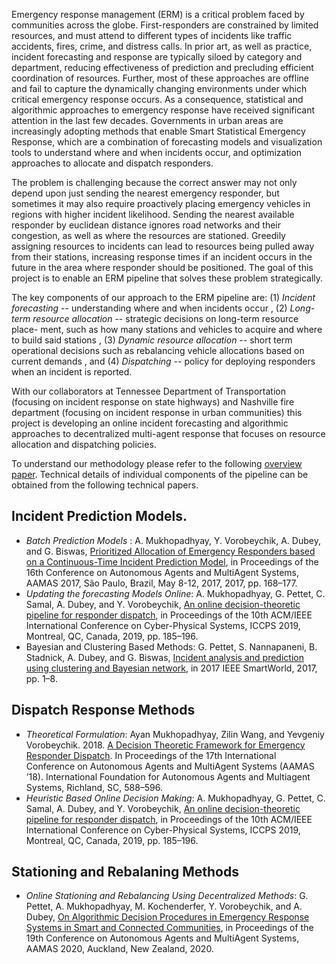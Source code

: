 Emergency response management (ERM) is a critical problem faced by communities across the globe. First-responders are constrained by limited resources, and must attend to different types of incidents like traffic accidents, fires, crime, and distress calls. In prior art, as well as practice, incident forecasting and response are typically siloed by category and department, reducing effectiveness of prediction and precluding efficient coordination of resources. Further, most of these approaches are offline and fail to capture the dynamically changing environments under which critical emergency response occurs. As a consequence, statistical and algorithmic approaches to emergency response have received significant attention in the last few decades. Governments in urban areas are increasingly adopting methods that enable Smart Statistical Emergency Response, which are a combination of forecasting models and visualization tools to understand where and when incidents occur, and optimization approaches to allocate and dispatch responders. 

The problem is challenging because the correct answer may not only depend upon just sending the nearest emergency responder, but sometimes it may also require proactively placing emergency vehicles in regions with higher incident likelihood. Sending the nearest available responder by euclidean distance ignores road networks and their congestion, as well as where the resources are stationed. Greedily assigning resources to incidents can lead to resources being pulled away from their stations, increasing response times if an incident occurs in the future in the area where responder should be positioned. The goal of this project is to enable an ERM pipeline that solves these problem strategically. 

The key components of our approach to the ERM pipeline are: (1) *Incident forecasting* -- understanding where and when incidents occur , (2) *Long-term
 resource allocation* -- strategic decisions on long-term resource
 place- ment, such as how many stations and vehicles to acquire and
 where to build said stations , (3) *Dynamic resource allocation* --
 short term operational decisions such as rebalancing vehicle
 allocations based on current demands , and (4) *Dispatching* -- policy
 for deploying responders when an incident is reported.
 
 With our collaborators at Tennessee Department of Transportation (focusing on incident response on state highways) and Nashville fire department (focusing on incident response in urban communities) this project is developing an online incident forecasting and algorithmic approaches to  decentralized multi-agent response that focuses on resource allocation and dispatching policies.
 
To understand our methodology please refer to the following [overview paper](overview.pdf). Technical details of individual components of the pipeline can be obtained from the following technical papers.

## Incident Prediction Models.
 - *Batch Prediction Models* : A. Mukhopadhyay, Y. Vorobeychik, A. Dubey, and G. Biswas, [Prioritized Allocation of Emergency Responders based on a Continuous-Time Incident Prediction Model](https://scope-lab.org/files/Mukhopadhyay2017.pdf), in Proceedings of the 16th Conference on Autonomous Agents and MultiAgent Systems, AAMAS 2017, São Paulo, Brazil, May 8-12, 2017, 2017, pp. 168–177.
 - *Updating the forecasting Models Online*: A. Mukhopadhyay, G. Pettet, C. Samal, A. Dubey, and Y. Vorobeychik, [An online decision-theoretic pipeline for responder dispatch](https://scope-lab.org/files/Mukhopadhyay2019.pdf), in Proceedings of the 10th ACM/IEEE International Conference on Cyber-Physical Systems, ICCPS 2019, Montreal, QC, Canada, 2019, pp. 185–196.
 - Bayesian and Clustering Based Methods: G. Pettet, S. Nannapaneni, B. Stadnick, A. Dubey, and G. Biswas, [Incident analysis and prediction using clustering and Bayesian network](https://scope-lab.org/files/Pettet2017.pdf), in 2017 IEEE SmartWorld, 2017, pp. 1–8.
 
## Dispatch Response Methods
- *Theoretical Formulation*: Ayan Mukhopadhyay, Zilin Wang, and Yevgeniy Vorobeychik. 2018. [A Decision Theoretic Framework for Emergency Responder Dispatch](https://dl.acm.org/doi/10.5555/3237383.3237471). In Proceedings of the 17th International Conference on Autonomous Agents and MultiAgent Systems (AAMAS ’18). International Foundation for Autonomous Agents and Multiagent Systems, Richland, SC, 588–596.
- *Heuristic Based Online Decision Making*: A. Mukhopadhyay, G. Pettet, C. Samal, A. Dubey, and Y. Vorobeychik, [An online decision-theoretic pipeline for responder dispatch](https://scope-lab.org/files/Mukhopadhyay2019.pdf), in Proceedings of the 10th ACM/IEEE International Conference on Cyber-Physical Systems, ICCPS 2019, Montreal, QC, Canada, 2019, pp. 185–196.

## Stationing and Rebalaning Methods
- *Online Stationing and Rebalancing Using Decentralized Methods*: G. Pettet, A. Mukhopadhyay, M. Kochenderfer, Y. Vorobeychik, and A. Dubey, [On Algorithmic Decision Procedures in Emergency Response Systems in Smart and Connected Communities](https://scope-lab.org/files/Pettet2020.pdf), in Proceedings of the 19th Conference on Autonomous Agents and MultiAgent Systems, AAMAS 2020, Auckland, New Zealand, 2020.
 



 
 
